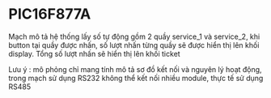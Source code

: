 # PIC16F877A

Mạch mô tả hệ thống lấy số tự động gồm 2 quầy service_1 và service_2, khi button tại quầy được nhấn, số lượt nhấn từng quầy sẽ được hiển thị lên khối display. Tổng số lượt nhấn sẽ hiển thị lên khối ticket

Lưu ý : mô phỏng chỉ mang tính mô tả sơ đồ kết nối và nguyên lý hoạt động, trong mạch sử dụng RS232 không thể kết nối nhiều module, thực tế sử dụng RS485
